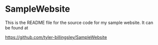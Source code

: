 # SampleWebsite

This is the README file for the source code for my sample website. It can be found at

https://github.com/tyler-billingsley/SampleWebsite
